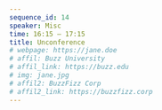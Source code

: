 ```yaml
---
sequence_id: 14
speaker: Misc
time: 16:15 – 17:15
title: Unconference
# webpage: https://jane.doe
# affil: Buzz University
# affil_link: https://buzz.edu
# img: jane.jpg
# affil2: BuzzFizz Corp
# affil2_link: https://buzzfizz.corp
---
```

